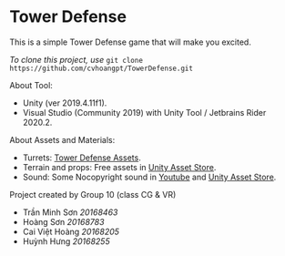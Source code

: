 # Tower Defense
This is a simple Tower Defense game that will make you excited.

*To clone this project, use* `git clone https://github.com/cvhoangpt/TowerDefense.git`

About Tool:
- Unity (ver 2019.4.11f1).
- Visual Studio (Community 2019) with Unity Tool / Jetbrains Rider 2020.2.

About Assets and Materials: 
- Turrets: [Tower Defense Assets](https://devassets.com/assets/tower-defense-assets/).
- Terrain and props: Free assets in [Unity Asset Store](https://assetstore.unity.com/).
- Sound: Some Nocopyright sound in [Youtube](https://www.youtube.com/) and [Unity Asset Store](https://assetstore.unity.com/).

Project created by Group 10 (class CG & VR)
- Trần Minh Sơn *20168463*
- Hoàng Sơn *20168783*
- Cai Việt Hoàng *20168205*
- Huỳnh Hưng *20168255*